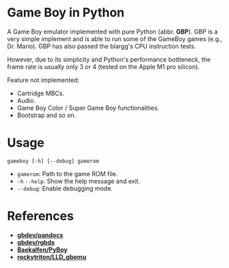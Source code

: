# Game Boy in Python

A Game Boy emulator implemented with pure Python (abbr. **GBP**). GBP is a very simple implement and is able to run some of the GameBoy games (e.g., Dr. Mario). GBP has also passed the blargg's CPU instruction tests.

However, due to its simplicity and Python's performance bottleneck, the frame rate is usually only 3 or 4 (tested on the Apple M1 pro silicon).

Feature not implemented:

- Cartridge MBCs.
- Audio.
- Game Boy Color / Super Game Boy functionalities.
- Bootstrap and so on.

# Usage

```shell
gameboy [-h] [--debug] gamerom
```

- `gamerom`: Path to the game ROM file.
- `-h` `--help`: Show the help message and exit.
- `--debug`: Enable debugging mode.

# References

- **[gbdev/pandocs](https://github.com/gbdev/pandocs)**
- **[gbdev/rgbds](https://github.com/gbdev/rgbds)**
- **[Baekalfen/PyBoy](https://github.com/Baekalfen/PyBoy)**
- **[rockytriton/LLD_gbemu](https://github.com/rockytriton/LLD_gbemu)**
